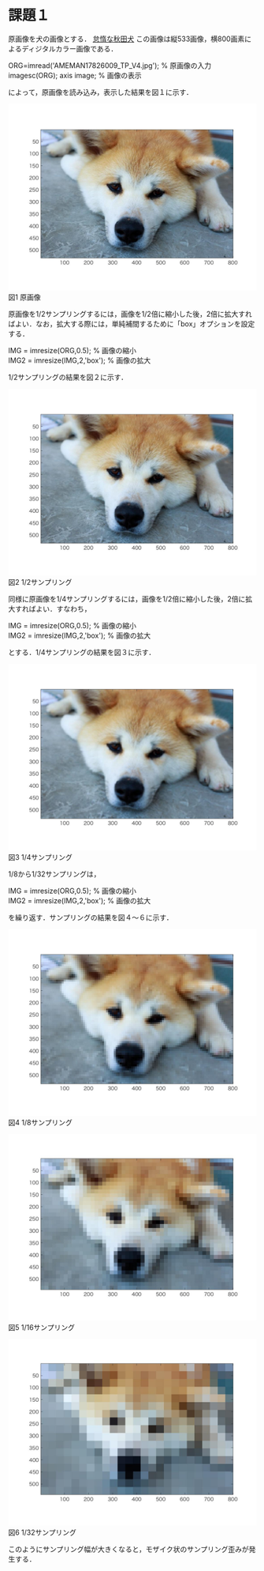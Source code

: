 # 課題１

原画像を犬の画像とする．
[怠惰な秋田犬](https://www.pakutaso.com/20170833240post-12987.html)
この画像は縦533画像，横800画素によるディジタルカラー画像である．

ORG=imread('AMEMAN17826009_TP_V4.jpg'); % 原画像の入力  
imagesc(ORG); axis image; % 画像の表示

によって，原画像を読み込み，表示した結果を図１に示す．

![原画像](https://github.com/betashort/lecture_image_processing/blob/master/kadai1_image/kadai1_0.jpg)  
図1 原画像

原画像を1/2サンプリングするには，画像を1/2倍に縮小した後，2倍に拡大すればよい．なお，拡大する際には，単純補間するために「box」オプションを設定する．

IMG = imresize(ORG,0.5); % 画像の縮小  
IMG2 = imresize(IMG,2,'box'); % 画像の拡大

1/2サンプリングの結果を図２に示す．

![原画像](https://github.com/betashort/lecture_image_processing/blob/master/kadai1_image/kadai1_1.jpg)  
図2 1/2サンプリング

同様に原画像を1/4サンプリングするには，画像を1/2倍に縮小した後，2倍に拡大すればよい．すなわち，

IMG = imresize(ORG,0.5); % 画像の縮小  
IMG2 = imresize(IMG,2,'box'); % 画像の拡大

とする．1/4サンプリングの結果を図３に示す．

![原画像](https://github.com/betashort/lecture_image_processing/blob/master/kadai1_image/kadai1_2.jpg)  
図3 1/4サンプリング

1/8から1/32サンプリングは，

IMG = imresize(ORG,0.5); % 画像の縮小  
IMG2 = imresize(IMG,2,'box'); % 画像の拡大

を繰り返す．サンプリングの結果を図４～６に示す．

![原画像](https://github.com/betashort/lecture_image_processing/blob/master/kadai1_image/kadai1_3.jpg)  
図4 1/8サンプリング

![原画像](https://github.com/betashort/lecture_image_processing/blob/master/kadai1_image/kadai1_4.jpg)  
図5 1/16サンプリング

![原画像](https://github.com/betashort/lecture_image_processing/blob/master/kadai1_image/kadai1_5.jpg)  
図6 1/32サンプリング

このようにサンプリング幅が大きくなると，モザイク状のサンプリング歪みが発生する．
